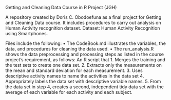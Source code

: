 Getting and Cleaning Data Course in R Project  (JGH)

A repository created by Doris C. Obodoefuna as a final project for Getting and Cleaning Data course. It includes procedures to carry out analysis on Human Activity recognition dataset.
Dataset: Human Activity Recognition using Smartphones.

Files include the following:
   •	The CodeBook.md illustrates the variables, the data, and procedures for cleaning the data used.
   •	The run_analysis.R shows the data preprocessing and processing steps as listed  in the course project’s requirement, as follows:
   An R script that
          1.	Merges the training and the test sets to create one data set.
          2.	Extracts only the measurements on the mean and standard deviation for each measurement.
          3.	Uses descriptive activity names to name the activities in the data set
          4.	Appropriately labels the data set with descriptive variable names.
          5.	From the data set in step 4, creates a second, independent tidy data set with the average of each variable for each activity and each subject.

